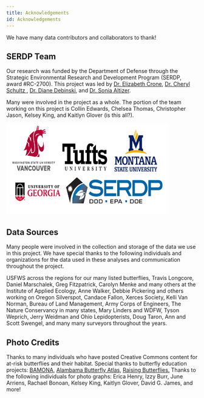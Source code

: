 ```yaml
---
title: Acknowledgements
id: Acknowledgements
---
```


We have many data contributors and collaborators to thank!

## SERDP Team
Our research was funded by the Department of Defense through the Strategic Environmental Research and Development Program (SERDP, award #RC-2700). This project was led by <a href="https://ase.tufts.edu/biology/labs/crone/">Dr. Elizabeth Crone</a>, <a href="https://labs.wsu.edu/conservation-biology">Dr. Cheryl Schultz </a>, <a href="https://www.montana.edu/ecology/diane_debinski/">Dr. Diane Debinski</a>, and <a href="https://www.altizerlab.org/">Dr. Sonia Altizer</a>.

Many were involved in the project as a whole. The portion of the team working on this project is Collin Edwards, Chelsea Thomas, Christopher Jason, Kelsey King, and Kaitlyn Glover (is this all?).

<img src="/assets/images/AllOrgLogo.png" alt="Associated Organization Logos" height="240" width="425">

## Data Sources
Many people were involved in the collection and storage of the data we use in this project. We have special thanks to the following individuals and organizations for the data used in these analyses and communication throughout the project.

USFWS across the regions for our many listed butterflies, Travis Longcore, Daniel Marschalek, Greg Fitzpatrick, Carolyn Menke and many others at the Institute of Applied Ecology, Anne Walker, Debbie Pickering and others working on Oregon Silverspot, Candace Fallon,  Xerces Society, Kelli Van Norman, Bureau of Land Management, Army Corps of Engineers, The Nature Conservancy in many states, Mary Linders and WDFW, Tyson Weprich, Jerry Weidman and Ohio Lepidopterists, Doug Taron, Ann and Scott Swengel, and many many surveyors throughout the years.

## Photo Credits

Thanks to many individuals who have posted Creative Commons content for at-risk butterflies and their habitat. Special thanks to butterfly education projects: <a href= "https://butterfliesandmoths.org" >BAMONA</a>, <a href= "https://alabama.butterflyatlas.usf.edu/">Alambama Butterfly Atlas</a>, <a href="http://www.raisingbutterflies.org/">Raising Butterflies.</a> Thanks to the following individuals for photo graphs: Erica Henry, Izzy Burr, June Arriens, Rachael Bonoan, Kelsey King, Kaitlyn Glover, David G. James, and more!
